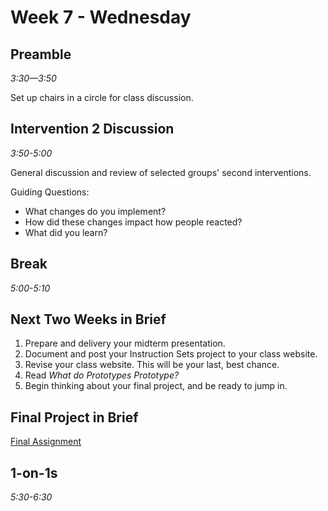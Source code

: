 # Week 7 - Wednesday

## Preamble
*3:30—3:50*

Set up chairs in a circle for class discussion.

## Intervention 2 Discussion
*3:50-5:00*

General discussion and review of selected groups' second interventions.

Guiding Questions:

- What changes do you implement?
- How did these changes impact how people reacted?
- What did you learn?

## Break
*5:00-5:10*


## Next Two Weeks in Brief

1. Prepare and delivery your midterm presentation.
2. Document and post your Instruction Sets project to your class website.
3. Revise your class website. This will be your last, best chance.
4. Read *What do Prototypes Prototype?*
5. Begin thinking about your final project, and be ready to jump in.



## Final Project in Brief

[Final Assignment](#../assignment_final)



## 1-on-1s
*5:30-6:30*

